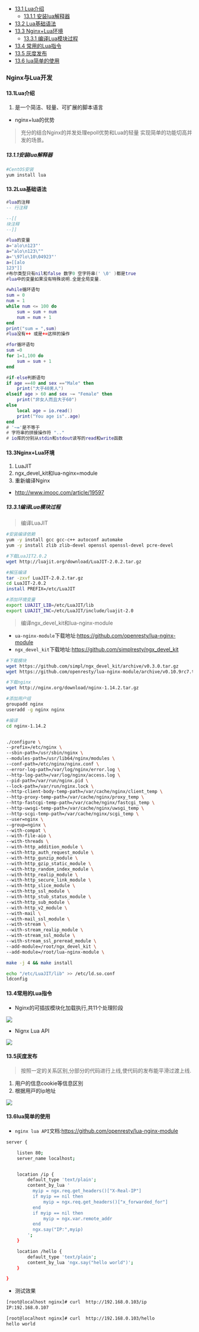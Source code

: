 + [13.1 Lua介绍](#13.1Lua介绍)
	+ [13.1.1 安装lua解释器](#13.1.1安装lua解释器)
+ [13.2 Lua基础语法](#13.2Lua基础语法)
+ [13.3 Nginx+Lua环境](#13.3Nginx+Lua环境)
	+ [13.3.1 编译Lua模块过程](#13.3.1编译Lua模块过程)
+ [13.4 常用的Lua指令](#13.4常用的Lua指令)
+ [13.5 灰度发布](#13.5灰度发布)
+ [13.6 lua简单的使用](#13.6lua简单的使用)





### Nginx与Lua开发


#### 13.1Lua介绍

1. 是一个简洁、轻量、可扩展的脚本语言

* nginx+lua的优势

> 充分的结合Nginx的并发处理epoll优势和Lua的轻量
实现简单的功能切高并发的场景。

##### 13.1.1安装lua解释器
```bash
#CentOS安装
yum install lua

```

#### 13.2Lua基础语法
```lua
#lua的注释
-- 行注释

--[[
块注释
--]]

#lua的变量
a='alo\n123"'
a="alo\n123\""
a='\97lo\10\04923"'
a=[[alo
123"]]
#布尔类型只有nil和false 数字0 空字符串(' \0' )都是true
#lua中的变量如果没有特殊说明.全是全局变量.

#while循环语句
sum = 0
num = 1
while num <= 100 do
	sum = sum + num
	num = num + 1
end
print("sum = ",sum)
#lua没有++ 或是+=这样的操作

#for循环语句
sum =0
for 1=1,100 do
	sum = sum + 1
end

#if-else判断语句
if age ==40 and sex =="Male" then
	print("大于40男人")
elseif age > 60 and sex ~= "Female" then
	print("非女人而且大于60")
else
	local age = io.read()
	print("You age is"..age)
end
# '~='是不等于
# 字符串的拼接操作符 ".."
# io库的分别从stdin和stdout读写的read和write函数

```

#### 13.3Nginx+Lua环境

1. LuaJIT
2. ngx_devel_kit和lua-nginx=module
3. 重新编译Nginx

* http://www.imooc.com/article/19597

##### 13.3.1编译Lua模块过程

> 编译LuaJIT

```bash
#安装编译依赖
yum -y install gcc gcc-c++ autoconf automake
yum -y install zlib zlib-devel openssl openssl-devel pcre-devel

#下载LuaJIT2.0.2
wget http://luajit.org/download/LuaJIT-2.0.2.tar.gz

#解压编译
tar -zxvf LuaJIT-2.0.2.tar.gz 
cd LuaJIT-2.0.2
install PREFIX=/etc/LuaJIT

#添加环境变量
export LUAJIT_LIB=/etc/LuaJIT/lib
export LUAJIT_INC=/etc/LuaJIT/include/luajit-2.0
```

> 编译ngx_devel_kit和lua-nginx-module

* `ua-nginx-module`下载地址:<https://github.com/openresty/lua-nginx-module>
* `ngx_devel_kit`下载地址:<https://github.com/simplresty/ngx_devel_kit>

```bash
#下载模块
wget https://github.com/simpl/ngx_devel_kit/archive/v0.3.0.tar.gz
wget https://github.com/openresty/lua-nginx-module/archive/v0.10.9rc7.tar.gz

#下载nginx
wget http://nginx.org/download/nginx-1.14.2.tar.gz

#添加用户组
groupadd nginx
useradd -g nginx nginx

#编译
cd nginx-1.14.2


./configure \
--prefix=/etc/nginx \
--sbin-path=/usr/sbin/nginx \
--modules-path=/usr/lib64/nginx/modules \
--conf-path=/etc/nginx/nginx.conf \
--error-log-path=/var/log/nginx/error.log \
--http-log-path=/var/log/nginx/access.log \
--pid-path=/var/run/nginx.pid \
--lock-path=/var/run/nginx.lock \
--http-client-body-temp-path=/var/cache/nginx/client_temp \
--http-proxy-temp-path=/var/cache/nginx/proxy_temp \
--http-fastcgi-temp-path=/var/cache/nginx/fastcgi_temp \
--http-uwsgi-temp-path=/var/cache/nginx/uwsgi_temp \
--http-scgi-temp-path=/var/cache/nginx/scgi_temp \
--user=nginx \
--group=nginx \
--with-compat \
--with-file-aio \
--with-threads \
--with-http_addition_module \
--with-http_auth_request_module \
--with-http_gunzip_module \
--with-http_gzip_static_module \
--with-http_random_index_module \
--with-http_realip_module \
--with-http_secure_link_module \
--with-http_slice_module \
--with-http_ssl_module \
--with-http_stub_status_module \
--with-http_sub_module \
--with-http_v2_module \
--with-mail \
--with-mail_ssl_module \
--with-stream \
--with-stream_realip_module \
--with-stream_ssl_module \
--with-stream_ssl_preread_module \
--add-module=/root/ngx_devel_kit \
--add-module=/root/lua-nginx-module \

make -j 4 && make install

echo "/etc/LuaJIT/lib" >> /etc/ld.so.conf
ldconfig

```

#### 13.4常用的Lua指令

* Nginx的可插拔模块化加载执行,共11个处理阶段

![][常用lua指令]

* Nignx Lua API

![][nginxLuaAPI]

#### 13.5灰度发布

>按照一定的关系区别,分部分的代码进行上线,使代码的发布能平滑过渡上线.

1. 用户的信息cookie等信息区別
2. 根据用戸的ip地址

![][灰度发布拓扑图]

#### 13.6lua简单的使用

* `nginx lua API`文档:<https://github.com/openresty/lua-nginx-module>


```bash
server {

    listen 80;
    server_name localhost;


    location /ip {
        default_type 'text/plain';
        content_by_lua '
          myip = ngx.req.get_headers()["X-Real-IP"]
          if myip == nil then
              myip = ngx.req.get_headers()["x_forwarded_for"]
          end
          if myip == nil then
              myip = ngx.var.remote_addr
          end
          ngx.say("IP:",myip)
        ';
    }

    location /hello {
        default_type 'text/plain';
        content_by_lua 'ngx.say("hello world")';
    }

}
```
* 测试效果

```bash
[root@localhost nginx]# curl  http://192.168.0.103/ip
IP:192.168.0.107

[root@localhost nginx]# curl  http://192.168.0.103/hello
hello world

```








[常用lua指令]:./常用lua指令.png
[nginxLuaAPI]:./nginxLuaAPI.png
[灰度发布拓扑图]:./灰度发布拓扑图.png